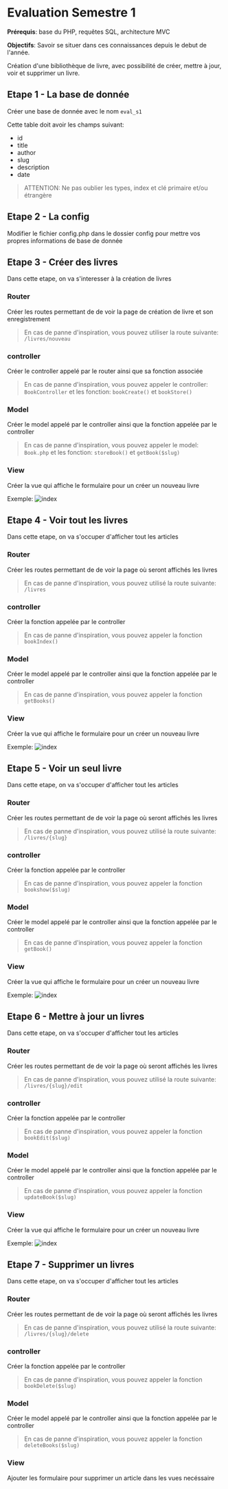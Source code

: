 # Evaluation Semestre 1

**Prérequis**: base du PHP, requêtes SQL, architecture MVC

**Objectifs**: Savoir se situer dans ces connaissances depuis le debut de l'année.

Création d'une bibliothèque de livre, avec possibilité de créer, mettre à jour, voir et supprimer un livre.

## Etape 1 - La base de donnée

Créer une base de donnée avec le nom `eval_s1`

Cette table doit avoir les champs suivant:

- id
- title
- author
- slug
- description
- date

> ATTENTION: Ne pas oublier les types, index et clé primaire et/ou étrangère

## Etape 2 - La config

Modifier le fichier config.php dans le dossier config pour mettre vos propres informations de base de donnée

## Etape 3 - Créer des livres

Dans cette etape, on va s'interesser à la création de livres

### Router

Créer les routes permettant de de voir la page de création de livre et son enregistrement

> En cas de panne d'inspiration, vous pouvez utiliser la route suivante: `/livres/nouveau`

### controller

Créer le controller appelé par le router ainsi que sa fonction associée

> En cas de panne d'inspiration, vous pouvez appeler le controller: `BookController` et les fonction: `bookCreate()` et `bookStore()`

### Model

Créer le model appelé par le controller ainsi que la fonction appelée par le controller

> En cas de panne d'inspiration, vous pouvez appeler le model: `Book.php` et les fonction: `storeBook()` et `getBook($slug)`

### View

Créer la vue qui affiche le formulaire pour un créer un nouveau livre

Exemple:
![index](create.png)

## Etape 4 - Voir tout les livres

Dans cette etape, on va s'occuper d'afficher tout les articles

### Router

Créer les routes permettant de de voir la page où seront affichés les livres

> En cas de panne d'inspiration, vous pouvez utilisé la route suivante: `/livres`

### controller

Créer la fonction appelée par le controller

> En cas de panne d'inspiration, vous pouvez appeler la fonction `bookIndex()`

### Model

Créer le model appelé par le controller ainsi que la fonction appelée par le controller

> En cas de panne d'inspiration, vous pouvez appeler la fonction `getBooks()`

### View

Créer la vue qui affiche le formulaire pour un créer un nouveau livre

Exemple:
![index](index.png)

## Etape 5 - Voir un seul livre

Dans cette etape, on va s'occuper d'afficher tout les articles

### Router

Créer les routes permettant de de voir la page où seront affichés les livres

> En cas de panne d'inspiration, vous pouvez utilisé la route suivante: `/livres/{slug}`

### controller

Créer la fonction appelée par le controller

> En cas de panne d'inspiration, vous pouvez appeler la fonction `bookshow($slug)`

### Model

Créer le model appelé par le controller ainsi que la fonction appelée par le controller

> En cas de panne d'inspiration, vous pouvez appeler la fonction `getBook()`

### View

Créer la vue qui affiche le formulaire pour un créer un nouveau livre

Exemple:
![index](show.png)


## Etape 6 - Mettre à jour un livres

Dans cette etape, on va s'occuper d'afficher tout les articles

### Router

Créer les routes permettant de de voir la page où seront affichés les livres

> En cas de panne d'inspiration, vous pouvez utilisé la route suivante: `/livres/{slug}/edit`

### controller

Créer la fonction appelée par le controller

> En cas de panne d'inspiration, vous pouvez appeler la fonction `bookEdit($slug)`

### Model

Créer le model appelé par le controller ainsi que la fonction appelée par le controller

> En cas de panne d'inspiration, vous pouvez appeler la fonction `updateBook($slug)`

### View

Créer la vue qui affiche le formulaire pour un créer un nouveau livre

Exemple:
![index](edit.png)

## Etape 7 - Supprimer un livres

Dans cette etape, on va s'occuper d'afficher tout les articles

### Router

Créer les routes permettant de de voir la page où seront affichés les livres

> En cas de panne d'inspiration, vous pouvez utilisé la route suivante: `/livres/{slug}/delete`

### controller

Créer la fonction appelée par le controller

> En cas de panne d'inspiration, vous pouvez appeler la fonction `bookDelete($slug)`

### Model

Créer le model appelé par le controller ainsi que la fonction appelée par le controller

> En cas de panne d'inspiration, vous pouvez appeler la fonction `deleteBooks($slug)`

### View

Ajouter les formulaire pour supprimer un article dans les vues necéssaire
